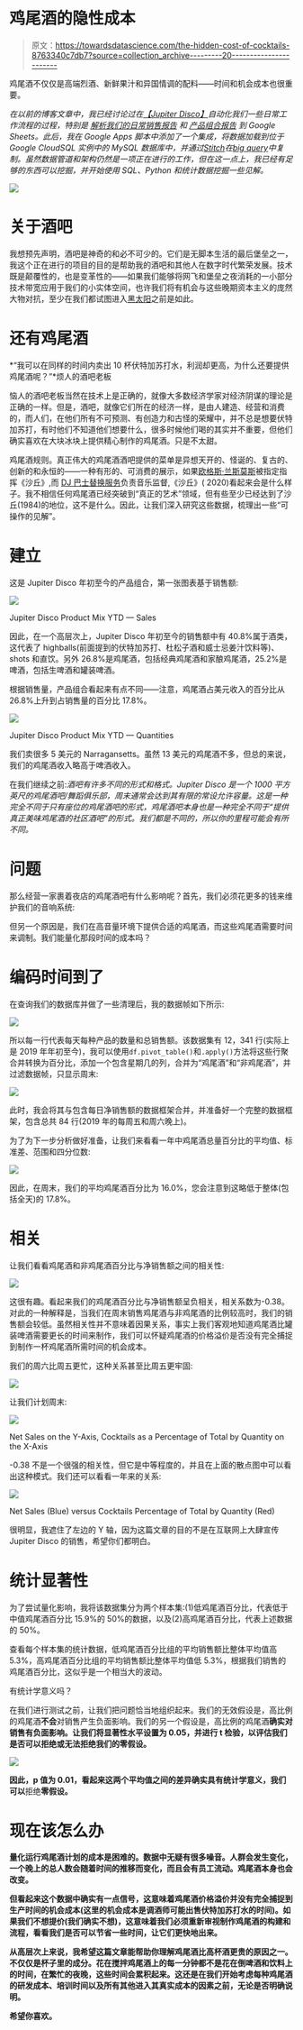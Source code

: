# 鸡尾酒的隐性成本

> 原文：<https://towardsdatascience.com/the-hidden-cost-of-cocktails-8763340c7db7?source=collection_archive---------20----------------------->

鸡尾酒不仅仅是高端烈酒、新鲜果汁和异国情调的配料——时间和机会成本也很重要。

*在以前的博客文章中，我已经讨论过在*[*【Jupiter Disco】*](http://www.jupiterdisco.com/)*自动化我们一些日常工作流程的过程，特别是* [*解析我们的日常销售报告*](https://medium.com/swlh/automating-workflows-pos-data-to-google-sheets-using-an-apps-script-62f98c878a86) *和* [*产品组合报告*](https://medium.com/better-programming/coding-interview-questions-applied-14c3a37e58ae) *到 Google Sheets。此后，我在 Google Apps 脚本中添加了一个集成，将数据加载到位于 Google CloudSQL 实例中的 MySQL 数据库中，并通过*[*Stitch*](https://www.stitchdata.com/)*在*[*big query*](https://cloud.google.com/bigquery/)*中复制。虽然数据管道和架构仍然是一项正在进行的工作，但在这一点上，我已经有足够的东西可以挖掘，并开始使用 SQL、Python 和统计数据挖掘一些见解。*

![](img/ceb329d20a8ba3a0c686d6a56cc18840.png)

# 关于酒吧

我想预先声明，酒吧是神奇的和必不可少的。它们是无脚本生活的最后堡垒之一，我这个正在进行的项目的目的是帮助我的酒吧和其他人在数字时代繁荣发展。技术既是颠覆性的，也是变革性的——如果我们能够将网飞和堡垒之夜消耗的一小部分技术带宽应用于我们的小实体空间，也许我们将有机会与这些晚期资本主义的庞然大物对抗，至少在我们都试图进入[黑太阳](https://en.wikipedia.org/wiki/Snow_Crash)之前是如此。

# 还有鸡尾酒

*“我可以在同样的时间内卖出 10 杯伏特加苏打水，利润却更高，为什么还要提供鸡尾酒呢？”*烦人的酒吧老板

恼人的酒吧老板当然在技术上是正确的，就像大多数经济学家对经济阴谋的理论是正确的一样。但是，酒吧，就像它们所在的经济一样，是由人建造、经营和消费的，而人们，在他们所有不可预测、有创造力和古怪的荣耀中，并不总是想要伏特加苏打，有时他们不知道他们想要什么，很多时候他们喝的其实并不重要，但他们确实喜欢在大块冰块上提供精心制作的鸡尾酒。只是不太甜。

鸡尾酒规则。真正伟大的鸡尾酒酒吧提供的菜单是异想天开的、怪诞的、复古的、创新的和永恒的——一种有形的、可消费的展示，如果[欧格斯·兰斯莫斯](https://en.wikipedia.org/wiki/Yorgos_Lanthimos)被指定指挥《沙丘》,而 [DJ 巴士替换服务](https://soundcloud.com/resident-advisor/ra610-dj-bus-replacement-service?in=deejaybrs/sets/bus-replacement-services)负责音乐监督,《沙丘》( 2020)看起来会是什么样子。我不相信任何鸡尾酒已经突破到“真正的艺术”领域，但有些至少已经达到了沙丘(1984)的地位，这不是什么。因此，让我们深入研究这些数据，梳理出一些“可操作的见解”。

# 建立

这是 Jupiter Disco 年初至今的产品组合，第一张图表基于销售额:

![](img/079dfd0dcce94a2b36809090f64cf5f0.png)

Jupiter Disco Product Mix YTD — Sales

因此，在一个高层次上，Jupiter Disco 年初至今的销售额中有 40.8%属于酒类，这代表了 highballs(前面提到的伏特加苏打、杜松子酒和威士忌姜汁饮料等)、shots 和直饮。另外 26.8%是鸡尾酒，包括经典鸡尾酒和家酿鸡尾酒，25.2%是啤酒，包括生啤酒和罐装啤酒。

根据销售量，产品组合看起来有点不同——注意，鸡尾酒占美元收入的百分比从 26.8%上升到占销售量的百分比 17.8%。

![](img/6c6d279c8f951406fcf24da1f0a585a5.png)

Jupiter Disco Product Mix YTD — Quantities

我们卖很多 5 美元的 Narragansetts。虽然 13 美元的鸡尾酒不多，但总的来说，我们的鸡尾酒收入略高于啤酒收入。

在我们继续之前:*酒吧有许多不同的形式和格式。Jupiter Disco 是一个 1000 平方英尺的鸡尾酒吧/舞蹈俱乐部，周末通常会达到其有限的常设允许容量。这是一种完全不同于只有座位的鸡尾酒吧的形式，鸡尾酒吧本身也是一种完全不同于“提供真正美味鸡尾酒的社区酒吧”的形式。我们都是不同的，所以你的里程可能会有所不同。*

# 问题

那么经营一家裹着夜店的鸡尾酒吧有什么影响呢？首先，我们必须花更多的钱来维护我们的音响系统:

但另一个原因是，我们在高音量环境下提供合适的鸡尾酒，而这些鸡尾酒需要时间来调制。我们能量化那段时间的成本吗？

# 编码时间到了

在查询我们的数据库并做了一些清理后，我的数据帧如下所示:

![](img/988142639bb576821eac226b507e03a8.png)

所以每一行代表每天每种产品的数量和总销售额。该数据集有 12，341 行(实际上是 2019 年年初至今)，我可以使用`df.pivot_table()`和`.apply()`方法将这些行聚合并转换为百分比，添加一个包含星期几的列，合并为“鸡尾酒”和“非鸡尾酒”，并过滤数据帧，只显示周末:

![](img/e2fd7e581ace82d68f2af1516483fd1b.png)

此时，我会将其与包含每日净销售额的数据框架合并，并准备好一个完整的数据框架，包含总共 84 行(2019 年的每周五和周六晚上)。

为了为下一步分析做好准备，让我们来看看一年中鸡尾酒总量百分比的平均值、标准差、范围和四分位数:

![](img/b519bc0bf17254f523b5b07639271fab.png)

因此，在周末，我们的平均鸡尾酒百分比为 16.0%，您会注意到这略低于整体(包括全天)的 17.8%。

# 相关

让我们看看鸡尾酒和非鸡尾酒百分比与净销售额之间的相关性:

![](img/6dcdbefd4b1e6054b46548dde8781a7c.png)

这很有趣。看起来我们的鸡尾酒百分比与净销售额呈负相关，相关系数为-0.38。对此的一种解释是，当我们在周末销售鸡尾酒与非鸡尾酒的比例较高时，我们的销售额会较低。虽然相关性并不意味着因果关系，事实上我们客观地知道鸡尾酒比罐装啤酒需要更长的时间来制作，我们可以怀疑鸡尾酒的价格溢价是否没有完全捕捉到制作一杯鸡尾酒所需时间的机会成本。

我们的周六比周五更忙，这种关系甚至比周五更牢固:

![](img/ae422905d312947f82adec5adfefb0d6.png)

让我们计划周末:

![](img/caeb9f83a1fb23ae94cc92a5ba3a76d9.png)

Net Sales on the Y-Axis, Cocktails as a Percentage of Total by Quantity on the X-Axis

-0.38 不是一个很强的相关性，但它是中等程度的，并且在上面的散点图中可以看出这种模式。我们还可以看看一年来的关系:

![](img/750802aa9130875ffa49ee29dddd3c9c.png)

Net Sales (Blue) versus Cocktails Percentage of Total by Quantity (Red)

很明显，我遮住了左边的 Y 轴，因为这篇文章的目的不是在互联网上大肆宣传 Jupiter Disco 的销售，希望你们都明白。

# 统计显著性

为了尝试量化影响，我将该数据集分为两个样本集:(1)低鸡尾酒百分比，代表低于中值鸡尾酒百分比 15.9%的 50%的数据，以及(2)高鸡尾酒百分比，代表上述数据的 50%。

查看每个样本集的统计数据，低鸡尾酒百分比组的平均销售额比整体平均值高 5.3%，高鸡尾酒百分比组的平均销售额比整体平均值低 5.3%，根据我们销售的鸡尾酒百分比，这似乎是一个相当大的波动。

有统计学意义吗？

在我们进行测试之前，让我们把问题恰当地组织起来。我们的无效假设是，高比例的鸡尾酒**不会**对销售产生负面影响。我们的另一个假设是，高比例的鸡尾酒**确实对销售有负面影响。让我们将显著性水平设置为 0.05，并进行 t 检验，以评估我们是否可以拒绝或无法拒绝我们的零假设。**

**![](img/886d0ebecf28e77cc8135438614a74a2.png)**

**因此，p 值为 0.01，看起来这两个平均值之间的差异确实具有统计学意义，我们可以**拒绝**零假设。**

# **现在该怎么办**

**量化运行鸡尾酒计划的成本是困难的。数据中无疑有很多噪音。人群会发生变化，一个晚上的总人数会随着时间的推移而变化，而且会有员工流动。鸡尾酒本身也会改变。**

**但看起来这个数据中确实有一点信号，这意味着鸡尾酒价格溢价并没有完全捕捉到生产时间的机会成本(这里的机会成本是调酒师可能出售伏特加苏打水的时间)。如果我们不想提价(我们确实不想)，这意味着我们必须重新审视制作鸡尾酒的构建和流程，看看我们是否可以节省一些时间，让它们更快地出来。**

**从高层次上来说，我希望这篇文章能帮助你理解鸡尾酒比高杯酒更贵的原因之一。不仅仅是杯子里的成分。花在搅拌鸡尾酒上的每一分钟都不是花在倒啤酒和饮料上的时间，在繁忙的夜晚，这些时间会累积起来。这还是在我们开始考虑每种鸡尾酒的研发成本、培训时间以及所有其他进入其真实成本的因素之前，无论是否明确说明。**

**希望你喜欢。**